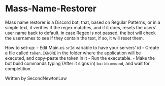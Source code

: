 # Mass-Name-Restorer

Mass name restorer is a Discord bot, that, based on Regular Patterns, or in a simple text, it verifies if the regex matches, and if it does, resets the users' user name back to default, in case Regex is not passed, the bot will check the usernames to see if they contain the text, if so, it will reset them.

How to set-up:
    - Edit Main.cs `srId` variable to have your servers' id
    - Create a file called `token.IGNORE` in the folder where the application will be executed, and copy-paste the token in it
    - Run the executable.
    - Make the bot build commands typing (After it signs in) `buildcommand`, and wait for completition.

Written by SecondNewtonLaw
